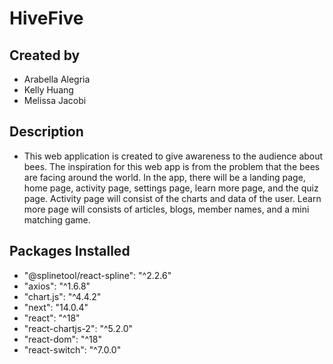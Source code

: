 # HiveFive

## Created by
- Arabella Alegria
- Kelly Huang
- Melissa Jacobi

## Description
- This web application is created to give awareness to the audience about bees. The inspiration for this web app is from the problem that the bees are facing around the world. In the app, there will be a landing page, home page, activity page, settings page, learn more page, and the quiz page. Activity page will consist of the charts and data of the user. Learn more page will consists of articles, blogs, member names, and a mini matching game.

## Packages Installed
- "@splinetool/react-spline": "^2.2.6"
- "axios": "^1.6.8"
- "chart.js": "^4.4.2"
- "next": "14.0.4"
- "react": "^18"
- "react-chartjs-2": "^5.2.0"
- "react-dom": "^18"
- "react-switch": "^7.0.0"
